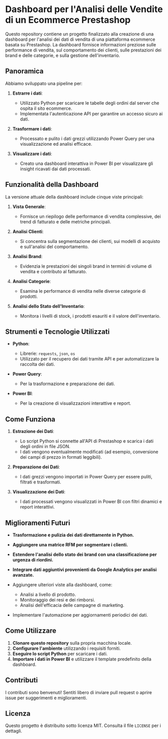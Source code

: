 # Dashboard per l'Analisi delle Vendite di un Ecommerce Prestashop

Questo repository contiene un progetto finalizzato alla creazione di una dashboard per l'analisi dei dati di vendita di una piattaforma ecommerce basata su Prestashop. La dashboard fornisce informazioni preziose sulle performance di vendita, sul comportamento dei clienti, sulle prestazioni dei brand e delle categorie, e sulla gestione dell'inventario.

## Panoramica

Abbiamo sviluppato una pipeline per:

1. **Estrarre i dati**:
   - Utilizzato Python per scaricare le tabelle degli ordini dal server che ospita il sito ecommerce.
   - Implementata l'autenticazione API per garantire un accesso sicuro ai dati.

2. **Trasformare i dati**:
   - Processato e pulito i dati grezzi utilizzando Power Query per una visualizzazione ed analisi efficace.

3. **Visualizzare i dati**:
   - Creato una dashboard interattiva in Power BI per visualizzare gli insight ricavati dai dati processati.

## Funzionalità della Dashboard

La versione attuale della dashboard include cinque viste principali:

1. **Vista Generale**:
   - Fornisce un riepilogo delle performance di vendita complessive, dei trend di fatturato e delle metriche principali.

2. **Analisi Clienti**:
   - Si concentra sulla segmentazione dei clienti, sui modelli di acquisto e sull'analisi del comportamento.

3. **Analisi Brand**:
   - Evidenzia le prestazioni dei singoli brand in termini di volume di vendita e contributo al fatturato.

4. **Analisi Categorie**:
   - Esamina le performance di vendita nelle diverse categorie di prodotti.

5. **Analisi dello Stato dell'Inventario**:
   - Monitora i livelli di stock, i prodotti esauriti e il valore dell'inventario.

## Strumenti e Tecnologie Utilizzati

- **Python**:
  - Librerie: `requests`, `json`, `os`
  - Utilizzato per il recupero dei dati tramite API e per automatizzare la raccolta dei dati.

- **Power Query**:
  - Per la trasformazione e preparazione dei dati.

- **Power BI**:
  - Per la creazione di visualizzazioni interattive e report.

## Come Funziona

1. **Estrazione dei Dati**:
   - Lo script Python si connette all'API di Prestashop e scarica i dati degli ordini in file JSON.
   - I dati vengono eventualmente modificati (ad esempio, conversione dei campi di prezzo in formati leggibili).

2. **Preparazione dei Dati**:
   - I dati grezzi vengono importati in Power Query per essere puliti, filtrati e trasformati.

3. **Visualizzazione dei Dati**:
   - I dati processati vengono visualizzati in Power BI con filtri dinamici e report interattivi.

## Miglioramenti Futuri

- **Trasformazione e pulizia dei dati direttamente in Python.**
- **Aggiungere una matrice RFM per segmentare i clienti.**
- **Estendere l'analisi dello stato dei brand con una classificazione per urgenza di riordini.**
- **Integrare dati aggiuntivi provenienti da Google Analytics per analisi avanzate.**
- Aggiungere ulteriori viste alla dashboard, come:
  - Analisi a livello di prodotto.
  - Monitoraggio dei resi e dei rimborsi.
  - Analisi dell'efficacia delle campagne di marketing.

- Implementare l'automazione per aggiornamenti periodici dei dati.

## Come Utilizzare

1. **Clonare questo repository** sulla propria macchina locale.
2. **Configurare l'ambiente** utilizzando i requisiti forniti.
3. **Eseguire lo script Python** per scaricare i dati.
4. **Importare i dati in Power BI** e utilizzare il template predefinito della dashboard.

## Contributi

I contributi sono benvenuti! Sentiti libero di inviare pull request o aprire issue per suggerimenti e miglioramenti.

## Licenza

Questo progetto è distribuito sotto licenza MIT. Consulta il file `LICENSE` per i dettagli.
